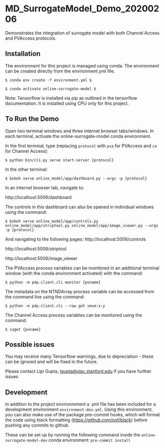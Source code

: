 # MD_SurrogateModel_Demo_20200206
Demonstrates the integration of surrogate model with both Channel Access and PVAccess protocols.


## Installation
The environment for this project is managed using conda. The environment can be created directly from the environment.yml file.

```
$ conda env create -f environment.yml $
```
```
$ conda activate online-surrogate-model $
```

Note: Tensorflow is installed via pip as outlined in the tensorflow documentation. It is installed using CPU only for this project.


## To Run the Demo

Open two terminal windows and three internet browser tabs/windows. In each terminal, activate the online-surrogate-model conda environment.

In the first terminal, type (replacing `protocol` with `pva` for PVAccess and `ca` for Channel Access):

```
$ python bin/cli.py serve start-server {protocol}
```
In the other terminal:

```
$ bokeh serve online_model/app/dashboard.py --args -p {protocol}
```

In an internet browser tab, navigate to:

http://localhost:5006/dashboard

The controls in this dashboard can also be opened in individual windows using the command:

```
$ bokeh serve online_model/app/controls.py online_model/app/striptool.py online_model/app/image_viewer.py --args -p {protocol}
```

And navigating to the following pages:
http://localhost:5006/controls

http://localhost:5006/striptool

http://localhost:5006/image_viewer



The PVAccess process variables can be monitored in an additional terminal window (with the conda environment activated) with the command:
```
$ python -m p4p.client.cli monitor {pvname}
```

The metadata on the NTNDArray process variable can be accessed from the command line using the command:
```
$ python -m p4p.client.cli --raw get smvm:x:y
```

The Channel Access process variables can be monitored using the command:
```
$ caget {pvname}
```


## Possible issues
You may receive many Tensorflow warnings, due to depreciation - these can be ignored and will be fixed in the future.

Please contact Lipi Gupta, lgupta@slac.stanford.edu if you have further issues

## Development

In addition to the project environmment a .yml file has been included for a development environment `environment-dev.yml`. Using this environment, you can also make use of the package pre-commit hooks, which will format the code using black formatting (https://github.com/psf/black) before pushing any commits to github.

These can be set up by running the following command inside the `online-surrogate-model-dev` conda environment:
`pre-commit install`
